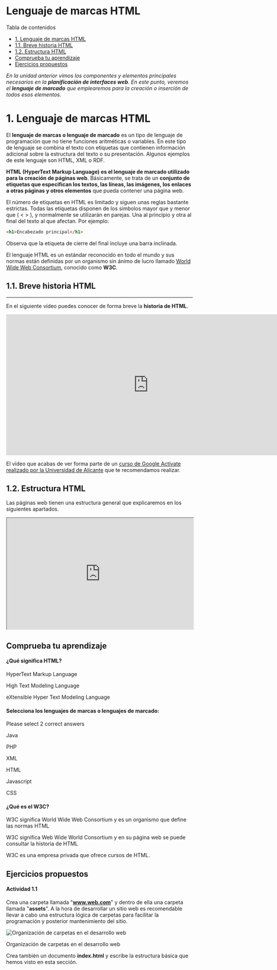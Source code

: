Lenguaje de marcas HTML
=======================

Tabla de contenidos

-   [1\. Lenguaje de marcas HTML](#1-Lenguaje-de-marcas-HTML)
-   [1.1. Breve historia HTML](#11-Breve-historia-HTML)
-   [1.2. Estructura HTML](#12-Estructura-HTML)
-   [Comprueba tu aprendizaje](https://www.eniun.com/html-lenguaje-de-marcas/#Comprueba_tu_aprendizaje)
-   [Ejercicios propuestos](https://www.eniun.com/html-lenguaje-de-marcas/#Ejercicios_propuestos)

*En la unidad anterior vimos los componentes y elementos principales necesarios en la **planificación de interfaces web**. En este punto, veremos el **lenguaje de marcado** que emplearemos para la creación o inserción de todos esos elementos.*

# 1\. Lenguaje de marcas HTML

El **lenguaje de marcas o lenguaje de marcado** es un tipo de lenguaje de programación que no tiene funciones aritméticas o variables. En este tipo de lenguaje se combina el texto con etiquetas que contienen información adicional sobre la estructura del texto o su presentación. Algunos ejemplos de este lenguaje son HTML, XML o RDF.

**HTML (HyperText Markup Language) es el lenguaje de marcado utilizado para la creación de páginas web**. Básicamente, se trata de un **conjunto de etiquetas que especifican los textos, las líneas, las imágenes, los enlaces a otras páginas y otros elementos** que pueda contener una página web.

El número de etiquetas en HTML es limitado y siguen unas reglas bastante estrictas. Todas las etiquetas disponen de los símbolos mayor que y menor que ( < > ), y normalmente se utilizarán en parejas. Una al principio y otra al final del texto al que afectan. Por ejemplo:

```html
<h1>Encabezado principal</h1>
```

Observa que la etiqueta de cierre del final incluye una barra inclinada.

El lenguaje HTML es un estándar reconocido en todo el mundo y sus normas están definidas por un organismo sin ánimo de lucro llamado [World Wide Web Consortium](https://www.w3.org/), conocido como **W3C**. 

## 1.1. Breve historia HTML
------------------------

En el siguiente vídeo puedes conocer de forma breve la **historia de HTML**.

<iframe width="768" height="380" src="https://www.youtube.com/embed/EEttUcYhv30" frameborder="0" allow="accelerometer; autoplay; encrypted-media; gyroscope; picture-in-picture" allowfullscreen></iframe>

El vídeo que acabas de ver forma parte de un [curso de Google Actívate realizado por la Universidad de Alicante](https://learndigital.withgoogle.com/activate/course/web-development-I) que te recomendamos realizar.

## 1.2. Estructura HTML

Las páginas web tienen una estructura general que explicaremos en los siguientes apartados.

<iframe
  src="https://codepen.io/sergio-rey-personal/pen/xxZVBRv"
  style="width:100%; height:300px;"
></iframe>



Comprueba tu aprendizaje
------------------------

#### ¿Qué significa HTML?

HyperText Markup Language

High Text Modeling Language

eXtensible Hyper Text Modeling Language

#### Selecciona los lenguajes de marcas o lenguajes de marcado:

Please select 2 correct answers

Java

PHP

XML

HTML

Javascript

CSS

#### ¿Qué es el W3C?

W3C significa World Wide Web Consortium y es un organismo que define las normas HTML

W3C significa Web Wide World Consortium y en su página web se puede consultar la historia de HTML

W3C es una empresa privada que ofrece cursos de HTML.

Ejercicios propuestos
---------------------

#### Actividad 1.1

Crea una carpeta llamada "**www.web.com**" y dentro de ella una carpeta llamada "**assets**". A la hora de desarrollar un sitio web es recomendable llevar a cabo una estructura lógica de carpetas para facilitar la programación y posterior mantenimiento del sitio.

![Organización de carpetas en el desarrollo web](https://www.eniun.com/wp-content/uploads/estructura-de-carpetas-desarrollo-web.png)

Organización de carpetas en el desarrollo web

Crea también un documento **index.html** y escribe la estructura básica que hemos visto en esta sección.